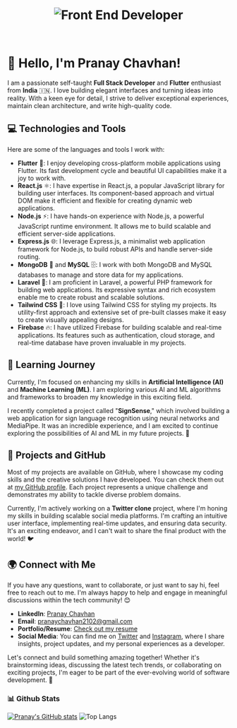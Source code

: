 <h1 align="center">
   <img alt="Front End Developer" src="https://github.com/PranayChavhan/PranayChavhan/assets/85397500/36470d8c-38d8-4147-a360-20639b0ec358" />
</h1>


<br />

<!-- Your Introduction README File -->

# 👋 Hello, I'm Pranay Chavhan!

I am a passionate self-taught **Full Stack Developer** and **Flutter** enthusiast from **India** 🇮🇳. I love building elegant interfaces and turning ideas into reality. With a keen eye for detail, I strive to deliver exceptional experiences, maintain clean architecture, and write high-quality code.

## 💻 Technologies and Tools

Here are some of the languages and tools I work with:

- **Flutter** 📱: I enjoy developing cross-platform mobile applications using Flutter. Its fast development cycle and beautiful UI capabilities make it a joy to work with.
- **React.js** ⚛️: I have expertise in React.js, a popular JavaScript library for building user interfaces. Its component-based approach and virtual DOM make it efficient and flexible for creating dynamic web applications.
- **Node.js** ⚡: I have hands-on experience with Node.js, a powerful JavaScript runtime environment. It allows me to build scalable and efficient server-side applications.
- **Express.js** 🌐: I leverage Express.js, a minimalist web application framework for Node.js, to build robust APIs and handle server-side routing.
- **MongoDB** 🍃 and **MySQL** 🗄️: I work with both MongoDB and MySQL databases to manage and store data for my applications.
- **Laravel** 🚀: I am proficient in Laravel, a powerful PHP framework for building web applications. Its expressive syntax and rich ecosystem enable me to create robust and scalable solutions.
- **Tailwind CSS** 💅: I love using Tailwind CSS for styling my projects. Its utility-first approach and extensive set of pre-built classes make it easy to create visually appealing designs.
- **Firebase** 🔥: I have utilized Firebase for building scalable and real-time applications. Its features such as authentication, cloud storage, and real-time database have proven invaluable in my projects.


## 🌱 Learning Journey

Currently, I'm focused on enhancing my skills in **Artificial Intelligence (AI)** and **Machine Learning (ML)**. I am exploring various AI and ML algorithms and frameworks to broaden my knowledge in this exciting field.

I recently completed a project called "**SignSense**," which involved building a web application for sign language recognition using neural networks and MediaPipe. It was an incredible experience, and I am excited to continue exploring the possibilities of AI and ML in my future projects. 🤖

## 🔨 Projects and GitHub

Most of my projects are available on GitHub, where I showcase my coding skills and the creative solutions I have developed. You can check them out at [my GitHub profile](https://www.linkedin.com/in/pranay-chavhan-38785a224/). Each project represents a unique challenge and demonstrates my ability to tackle diverse problem domains.

Currently, I'm actively working on a **Twitter clone** project, where I'm honing my skills in building scalable social media platforms. I'm crafting an intuitive user interface, implementing real-time updates, and ensuring data security. It's an exciting endeavor, and I can't wait to share the final product with the world! 🐦

## 🌍 Connect with Me

If you have any questions, want to collaborate, or just want to say hi, feel free to reach out to me. I'm always happy to help and engage in meaningful discussions within the tech community! 😊

- **LinkedIn**: [Pranay Chavhan](https://www.linkedin.com/in/pranay-chavhan-38785a224/)
- **Email**: pranaychavhan2102@gmail.com
- **Portfolio/Resume**: [Check out my resume](https://pranaychavhan.netlify.app/)
- **Social Media**: You can find me on [Twitter](https://twitter.com/username) and [Instagram](https://instagram.com/username), where I share insights, project updates, and my personal experiences as a developer.

Let's connect and build something amazing together! Whether it's brainstorming ideas, discussing the latest tech trends, or collaborating on exciting projects, I'm eager to be part of the ever-evolving world of software development. 🚀

### 📊 Github Stats
[![Pranay's GitHub stats](https://github-readme-stats.vercel.app/api?username=PranayChavhan)](https://github.com/anuraghazra/github-readme-stats)
![Top Langs](https://github-readme-stats.vercel.app/api/top-langs/?username=PranayChavhan&hide=TeX&layout=compact)


